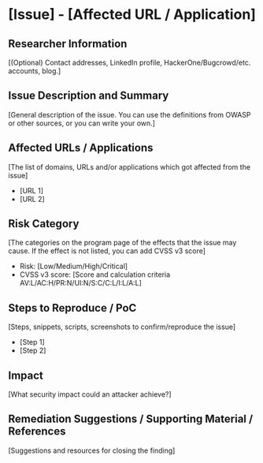 # [Issue] - [Affected URL / Application]

## Researcher Information

[(Optional) Contact addresses, LinkedIn profile, HackerOne/Bugcrowd/etc. accounts, blog.]

## Issue Description and Summary

[General description of the issue. You can use the definitions from OWASP or other sources, or you can write your own.]

## Affected URLs / Applications

[The list of domains, URLs and/or applications which got affected from the issue]

- [URL 1]
- [URL 2]

## Risk Category

[The categories on the program page of the effects that the issue may cause. If the effect is not listed, you can add CVSS v3 score]

- Risk: [Low/Medium/High/Critical]
- CVSS v3 score: [Score and calculation criteria AV:L/AC:H/PR:N/UI:N/S:C/C:L/I:L/A:L]

## Steps to Reproduce / PoC

[Steps, snippets, scripts, screenshots to confirm/reproduce the issue]

- [Step 1]
- [Step 2]

## Impact

[What security impact could an attacker achieve?]

## Remediation Suggestions / Supporting Material / References

[Suggestions and resources for closing the finding]
